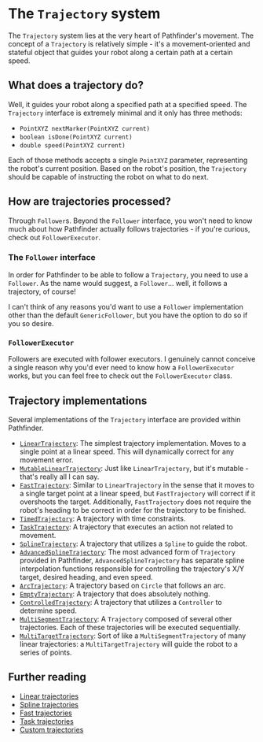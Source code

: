 # The `Trajectory` system
The `Trajectory` system lies at the very heart of Pathfinder's movement. The
concept of a `Trajectory` is relatively simple - it's a movement-oriented and
stateful object that guides your robot along a certain path at a certain speed.

## What does a trajectory do?
Well, it guides your robot along a specified path at a specified speed. The
`Trajectory` interface is extremely minimal and it only has three methods:
- `PointXYZ nextMarker(PointXYZ current)`
- `boolean isDone(PointXYZ current)`
- `double speed(PointXYZ current)`

Each of those methods accepts a single `PointXYZ` parameter, representing the
robot's current position. Based on the robot's position, the `Trajectory`
should be capable of instructing the robot on what to do next.

## How are trajectories processed?
Through `Follower`s. Beyond the `Follower` interface, you won't need to know
much about how Pathfinder actually follows trajectories - if you're curious,
check out `FollowerExecutor`.

### The `Follower` interface
In order for Pathfinder to be able to follow a `Trajectory`, you need to use a
`Follower`. As the name would suggest, a `Follower`... well, it follows a
trajectory, of course!

I can't think of any reasons you'd want to use a `Follower` implementation
other than the default `GenericFollower`, but you have the option to do so if
you so desire.

### `FollowerExecutor`
Followers are executed with follower executors. I genuinely cannot conceive a
single reason why you'd ever need to know how a `FollowerExecutor` works, but
you can feel free to check out the `FollowerExecutor` class.

## Trajectory implementations
Several implementations of the `Trajectory` interface are provided within
Pathfinder.
- [`LinearTrajectory`](../pathfinder2-core/src/main/java/me/wobblyyyy/pathfinder2/trajectory/LinearTrajectory.java):
  The simplest trajectory implementation. Moves to a single point at a linear
  speed. This will dynamically correct for any movement error.
- [`MutableLinearTrajectory`](../pathfinder2-core/src/main/java/me/wobblyyyy/pathfinder2/trajectory/MutableLinearTrajectory.java):
  Just like `LinearTrajectory`, but it's mutable - that's really all I can say.
- [`FastTrajectory`](../pathfinder2-core/src/main/java/me/wobblyyyy/pathfinder2/trajectory/FastTrajectory.java):
  Similar to `LinearTrajectory` in the sense that it moves to a single target
  point at a linear speed, but `FastTrajectory` will correct if it overshoots
  the target. Additionally, `FastTrajectory` does not require the robot's
  heading to be correct in order for the trajectory to be finished.
- [`TimedTrajectory`](../pathfinder2-core/src/main/java/me/wobblyyyy/pathfinder2/trajectory/TimedTrajectory.java):
  A trajectory with time constraints.
- [`TaskTrajectory`](../pathfinder2-core/src/main/java/me/wobblyyyy/pathfinder2/trajectory/TaskTrajectory.java):
  A trajectory that executes an action not related to movement.
- [`SplineTrajectory`](../pathfinder2-core/src/main/java/me/wobblyyyy/pathfinder2/trajectory/spline/SplineTrajectory.java):
  A trajectory that utilizes a `Spline` to guide the robot.
- [`AdvancedSplineTrajectory`](../pathfinder2-core/src/main/java/me/wobblyyyy/pathfinder2/trajectory/spline/AdvancedSplineTrajectory.java):
  The most advanced form of `Trajectory` provided in Pathfinder,
  `AdvancedSplineTrajectory` has separate spline interpolation functions
  responsible for controlling the trajectory's X/Y target, desired heading,
  and even speed.
- [`ArcTrajectory`](../pathfinder2-core/src/main/java/me/wobblyyyy/pathfinder2/trajectory/ArcTrajectory.java):
  A trajectory based on `Circle` that follows an arc.
- [`EmptyTrajectory`](../pathfinder2-core/src/main/java/me/wobblyyyy/pathfinder2/trajectory/EmptyTrajectory.java):
  A trajectory that does absolutely nothing.
- [`ControlledTrajectory`](../pathfinder2-core/src/main/java/me/wobblyyyy/pathfinder2/trajectory/ControlledTrajectory.java):
  A trajectory that utilizes a `Controller` to determine speed.
- [`MultiSegmentTrajectory`](../pathfinder2-core/src/main/java/me/wobblyyyy/pathfinder2/trajectory/multi/segment/MultiSegmentTrajectory.java):
  A `Trajectory` composed of several other trajectories. Each of these
  trajectories will be executed sequentially.
- [`MultiTargetTrajectory`](../pathfinder2-core/src/main/java/me/wobblyyyy/pathfinder2/trajectory/multi/target/MultiTargetTrajectory.java):
  Sort of like a `MultiSegmentTrajectory` of many linear trajectories: a
  `MultiTargetTrajectory` will guide the robot to a series of points.

## Further reading
- [Linear trajectories](./03_linear_trajectory.md)
- [Spline trajectories](./04_advanced_spline_trajectory.md)
- [Fast trajectories](./09_fast_trajectories.md)
- [Task trajectories](./13_task_trajectory.md)
- [Custom trajectories](./06_custom_trajectory.md)
